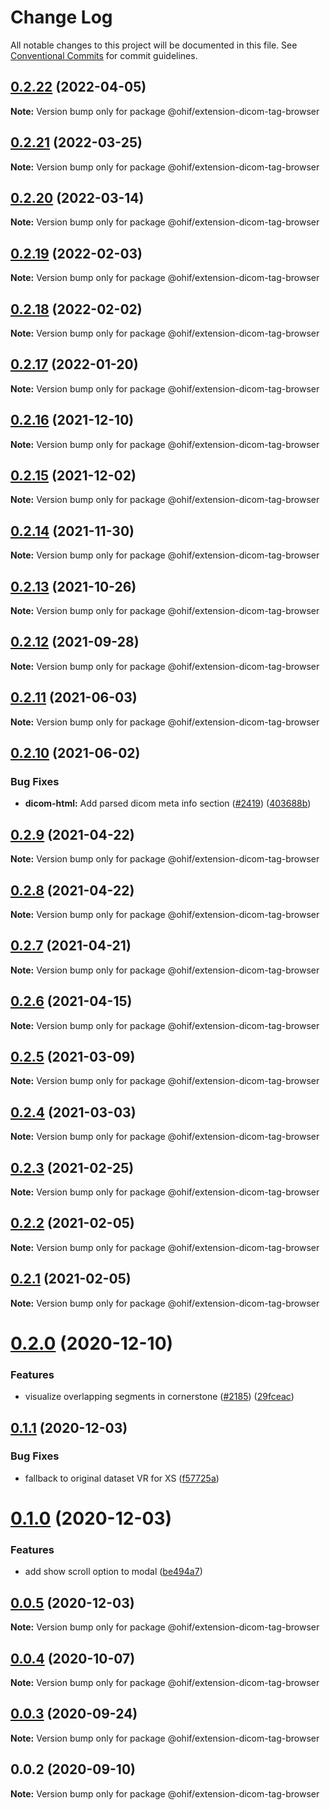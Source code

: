 # Change Log

All notable changes to this project will be documented in this file.
See [Conventional Commits](https://conventionalcommits.org) for commit guidelines.

## [0.2.22](https://github.com/OHIF/Viewers/compare/@ohif/extension-dicom-tag-browser@0.2.21...@ohif/extension-dicom-tag-browser@0.2.22) (2022-04-05)

**Note:** Version bump only for package @ohif/extension-dicom-tag-browser





## [0.2.21](https://github.com/OHIF/Viewers/compare/@ohif/extension-dicom-tag-browser@0.2.20...@ohif/extension-dicom-tag-browser@0.2.21) (2022-03-25)

**Note:** Version bump only for package @ohif/extension-dicom-tag-browser





## [0.2.20](https://github.com/OHIF/Viewers/compare/@ohif/extension-dicom-tag-browser@0.2.19...@ohif/extension-dicom-tag-browser@0.2.20) (2022-03-14)

**Note:** Version bump only for package @ohif/extension-dicom-tag-browser





## [0.2.19](https://github.com/OHIF/Viewers/compare/@ohif/extension-dicom-tag-browser@0.2.18...@ohif/extension-dicom-tag-browser@0.2.19) (2022-02-03)

**Note:** Version bump only for package @ohif/extension-dicom-tag-browser





## [0.2.18](https://github.com/OHIF/Viewers/compare/@ohif/extension-dicom-tag-browser@0.2.17...@ohif/extension-dicom-tag-browser@0.2.18) (2022-02-02)

**Note:** Version bump only for package @ohif/extension-dicom-tag-browser





## [0.2.17](https://github.com/OHIF/Viewers/compare/@ohif/extension-dicom-tag-browser@0.2.16...@ohif/extension-dicom-tag-browser@0.2.17) (2022-01-20)

**Note:** Version bump only for package @ohif/extension-dicom-tag-browser





## [0.2.16](https://github.com/OHIF/Viewers/compare/@ohif/extension-dicom-tag-browser@0.2.15...@ohif/extension-dicom-tag-browser@0.2.16) (2021-12-10)

**Note:** Version bump only for package @ohif/extension-dicom-tag-browser





## [0.2.15](https://github.com/OHIF/Viewers/compare/@ohif/extension-dicom-tag-browser@0.2.14...@ohif/extension-dicom-tag-browser@0.2.15) (2021-12-02)

**Note:** Version bump only for package @ohif/extension-dicom-tag-browser





## [0.2.14](https://github.com/OHIF/Viewers/compare/@ohif/extension-dicom-tag-browser@0.2.13...@ohif/extension-dicom-tag-browser@0.2.14) (2021-11-30)

**Note:** Version bump only for package @ohif/extension-dicom-tag-browser





## [0.2.13](https://github.com/OHIF/Viewers/compare/@ohif/extension-dicom-tag-browser@0.2.12...@ohif/extension-dicom-tag-browser@0.2.13) (2021-10-26)

**Note:** Version bump only for package @ohif/extension-dicom-tag-browser





## [0.2.12](https://github.com/OHIF/Viewers/compare/@ohif/extension-dicom-tag-browser@0.2.11...@ohif/extension-dicom-tag-browser@0.2.12) (2021-09-28)

**Note:** Version bump only for package @ohif/extension-dicom-tag-browser





## [0.2.11](https://github.com/OHIF/Viewers/compare/@ohif/extension-dicom-tag-browser@0.2.10...@ohif/extension-dicom-tag-browser@0.2.11) (2021-06-03)

**Note:** Version bump only for package @ohif/extension-dicom-tag-browser





## [0.2.10](https://github.com/OHIF/Viewers/compare/@ohif/extension-dicom-tag-browser@0.2.9...@ohif/extension-dicom-tag-browser@0.2.10) (2021-06-02)


### Bug Fixes

* **dicom-html:** Add parsed dicom meta info section ([#2419](https://github.com/OHIF/Viewers/issues/2419)) ([403688b](https://github.com/OHIF/Viewers/commit/403688b18c52468fc1101166ec0c1734fb710039))





## [0.2.9](https://github.com/OHIF/Viewers/compare/@ohif/extension-dicom-tag-browser@0.2.8...@ohif/extension-dicom-tag-browser@0.2.9) (2021-04-22)

**Note:** Version bump only for package @ohif/extension-dicom-tag-browser





## [0.2.8](https://github.com/OHIF/Viewers/compare/@ohif/extension-dicom-tag-browser@0.2.7...@ohif/extension-dicom-tag-browser@0.2.8) (2021-04-22)

**Note:** Version bump only for package @ohif/extension-dicom-tag-browser





## [0.2.7](https://github.com/OHIF/Viewers/compare/@ohif/extension-dicom-tag-browser@0.2.6...@ohif/extension-dicom-tag-browser@0.2.7) (2021-04-21)

**Note:** Version bump only for package @ohif/extension-dicom-tag-browser





## [0.2.6](https://github.com/OHIF/Viewers/compare/@ohif/extension-dicom-tag-browser@0.2.5...@ohif/extension-dicom-tag-browser@0.2.6) (2021-04-15)

**Note:** Version bump only for package @ohif/extension-dicom-tag-browser





## [0.2.5](https://github.com/OHIF/Viewers/compare/@ohif/extension-dicom-tag-browser@0.2.4...@ohif/extension-dicom-tag-browser@0.2.5) (2021-03-09)

**Note:** Version bump only for package @ohif/extension-dicom-tag-browser





## [0.2.4](https://github.com/OHIF/Viewers/compare/@ohif/extension-dicom-tag-browser@0.2.3...@ohif/extension-dicom-tag-browser@0.2.4) (2021-03-03)

**Note:** Version bump only for package @ohif/extension-dicom-tag-browser





## [0.2.3](https://github.com/OHIF/Viewers/compare/@ohif/extension-dicom-tag-browser@0.2.2...@ohif/extension-dicom-tag-browser@0.2.3) (2021-02-25)

**Note:** Version bump only for package @ohif/extension-dicom-tag-browser





## [0.2.2](https://github.com/OHIF/Viewers/compare/@ohif/extension-dicom-tag-browser@0.2.1...@ohif/extension-dicom-tag-browser@0.2.2) (2021-02-05)

**Note:** Version bump only for package @ohif/extension-dicom-tag-browser





## [0.2.1](https://github.com/OHIF/Viewers/compare/@ohif/extension-dicom-tag-browser@0.2.0...@ohif/extension-dicom-tag-browser@0.2.1) (2021-02-05)

**Note:** Version bump only for package @ohif/extension-dicom-tag-browser





# [0.2.0](https://github.com/OHIF/Viewers/compare/@ohif/extension-dicom-tag-browser@0.1.1...@ohif/extension-dicom-tag-browser@0.2.0) (2020-12-10)


### Features

* visualize overlapping segments in cornerstone ([#2185](https://github.com/OHIF/Viewers/issues/2185)) ([29fceac](https://github.com/OHIF/Viewers/commit/29fceacee97d51f1952a0f6b574c66596d32c201))





## [0.1.1](https://github.com/OHIF/Viewers/compare/@ohif/extension-dicom-tag-browser@0.1.0...@ohif/extension-dicom-tag-browser@0.1.1) (2020-12-03)


### Bug Fixes

* fallback to original dataset VR for XS ([f57725a](https://github.com/OHIF/Viewers/commit/f57725ac8bfd59ea46ab334a1823882afadefba1))





# [0.1.0](https://github.com/OHIF/Viewers/compare/@ohif/extension-dicom-tag-browser@0.0.5...@ohif/extension-dicom-tag-browser@0.1.0) (2020-12-03)


### Features

* add show scroll option to modal ([be494a7](https://github.com/OHIF/Viewers/commit/be494a7376d15777dbe598289c4ecdb9f48a6a48))





## [0.0.5](https://github.com/OHIF/Viewers/compare/@ohif/extension-dicom-tag-browser@0.0.4...@ohif/extension-dicom-tag-browser@0.0.5) (2020-12-03)

**Note:** Version bump only for package @ohif/extension-dicom-tag-browser





## [0.0.4](https://github.com/OHIF/Viewers/compare/@ohif/extension-dicom-tag-browser@0.0.3...@ohif/extension-dicom-tag-browser@0.0.4) (2020-10-07)

**Note:** Version bump only for package @ohif/extension-dicom-tag-browser





## [0.0.3](https://github.com/OHIF/Viewers/compare/@ohif/extension-dicom-tag-browser@0.0.2...@ohif/extension-dicom-tag-browser@0.0.3) (2020-09-24)

**Note:** Version bump only for package @ohif/extension-dicom-tag-browser





## 0.0.2 (2020-09-10)

**Note:** Version bump only for package @ohif/extension-dicom-tag-browser
